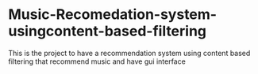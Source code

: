 # Music-Recomedation-system-usingcontent-based-filtering
This is the project to have a recommendation system using content based filtering that recommend music and have gui interface
